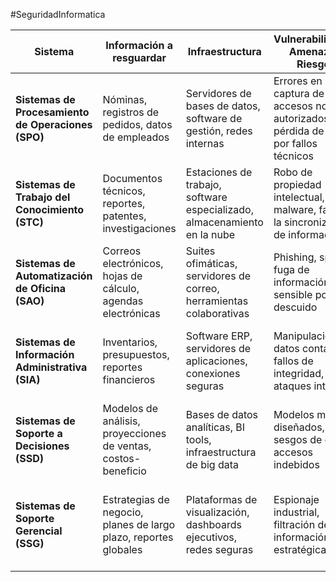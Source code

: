 #SeguridadInformatica 

| **Sistema**                                        | **Información a resguardar**                                     | **Infraestructura**                                                      | **Vulnerabilidades, Amenazas, Riesgos**                                                   | **Estrategias, Métodos y Técnicas**                                          |
| -------------------------------------------------- | ---------------------------------------------------------------- | ------------------------------------------------------------------------ | ----------------------------------------------------------------------------------------- | ---------------------------------------------------------------------------- |
| **Sistemas de Procesamiento de Operaciones (SPO)** | Nóminas, registros de pedidos, datos de empleados                | Servidores de bases de datos, software de gestión, redes internas        | Errores en captura de datos, accesos no autorizados, pérdida de datos por fallos técnicos | Respaldos automáticos, control de accesos, capacitación del personal         |
| **Sistemas de Trabajo del Conocimiento (STC)**     | Documentos técnicos, reportes, patentes, investigaciones         | Estaciones de trabajo, software especializado, almacenamiento en la nube | Robo de propiedad intelectual, malware, fallos en la sincronización de información        | Encriptación, autenticación multifactor, actualización constante de software |
| **Sistemas de Automatización de Oficina (SAO)**    | Correos electrónicos, hojas de cálculo, agendas electrónicas     | Suites ofimáticas, servidores de correo, herramientas colaborativas      | Phishing, spam, fuga de información sensible por descuido                                 | Políticas de uso, firewalls, filtros antispam, concientización de usuarios   |
| **Sistemas de Información Administrativa (SIA)**   | Inventarios, presupuestos, reportes financieros                  | Software ERP, servidores de aplicaciones, conexiones seguras             | Manipulación de datos contables, fallos de integridad, ataques internos                   | Auditorías periódicas, segregación de funciones, controles de integridad     |
| **Sistemas de Soporte a Decisiones (SSD)**         | Modelos de análisis, proyecciones de ventas, costos-beneficio    | Bases de datos analíticas, BI tools, infraestructura de big data         | Modelos mal diseñados, sesgos de datos, accesos indebidos                                 | Validación de datos, control de calidad, seguridad en consultas              |
| **Sistemas de Soporte Gerencial (SSG)**            | Estrategias de negocio, planes de largo plazo, reportes globales | Plataformas de visualización, dashboards ejecutivos, redes seguras       | Espionaje industrial, filtración de información estratégica                               | Cifrado de extremo a extremo, accesos jerárquicos, monitoreo constante       |



